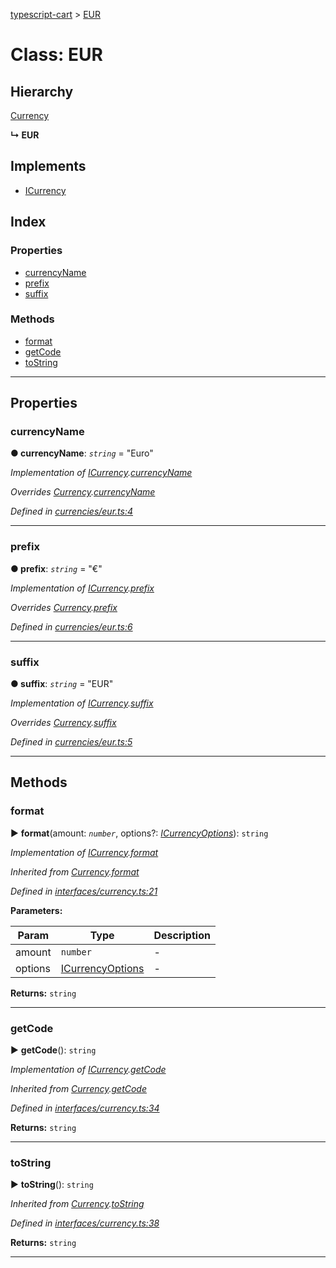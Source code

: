 [typescript-cart](../README.md) > [EUR](../classes/eur.md)



# Class: EUR

## Hierarchy


 [Currency](currency.md)

**↳ EUR**







## Implements

* [ICurrency](../interfaces/icurrency.md)

## Index

### Properties

* [currencyName](eur.md#currencyname)
* [prefix](eur.md#prefix)
* [suffix](eur.md#suffix)


### Methods

* [format](eur.md#format)
* [getCode](eur.md#getcode)
* [toString](eur.md#tostring)



---
## Properties
<a id="currencyname"></a>

###  currencyName

**●  currencyName**:  *`string`*  = "Euro"

*Implementation of [ICurrency](../interfaces/icurrency.md).[currencyName](../interfaces/icurrency.md#currencyname)*

*Overrides [Currency](currency.md).[currencyName](currency.md#currencyname)*

*Defined in [currencies/eur.ts:4](https://github.com/FlareMind/typescript-cart/blob/b9c0f4d/src/currencies/eur.ts#L4)*





___

<a id="prefix"></a>

###  prefix

**●  prefix**:  *`string`*  = "€"

*Implementation of [ICurrency](../interfaces/icurrency.md).[prefix](../interfaces/icurrency.md#prefix)*

*Overrides [Currency](currency.md).[prefix](currency.md#prefix)*

*Defined in [currencies/eur.ts:6](https://github.com/FlareMind/typescript-cart/blob/b9c0f4d/src/currencies/eur.ts#L6)*





___

<a id="suffix"></a>

###  suffix

**●  suffix**:  *`string`*  = "EUR"

*Implementation of [ICurrency](../interfaces/icurrency.md).[suffix](../interfaces/icurrency.md#suffix)*

*Overrides [Currency](currency.md).[suffix](currency.md#suffix)*

*Defined in [currencies/eur.ts:5](https://github.com/FlareMind/typescript-cart/blob/b9c0f4d/src/currencies/eur.ts#L5)*





___


## Methods
<a id="format"></a>

###  format

► **format**(amount: *`number`*, options?: *[ICurrencyOptions](../interfaces/icurrencyoptions.md)*): `string`



*Implementation of [ICurrency](../interfaces/icurrency.md).[format](../interfaces/icurrency.md#format)*

*Inherited from [Currency](currency.md).[format](currency.md#format)*

*Defined in [interfaces/currency.ts:21](https://github.com/FlareMind/typescript-cart/blob/b9c0f4d/src/interfaces/currency.ts#L21)*



**Parameters:**

| Param | Type | Description |
| ------ | ------ | ------ |
| amount | `number`   |  - |
| options | [ICurrencyOptions](../interfaces/icurrencyoptions.md)   |  - |





**Returns:** `string`





___

<a id="getcode"></a>

###  getCode

► **getCode**(): `string`



*Implementation of [ICurrency](../interfaces/icurrency.md).[getCode](../interfaces/icurrency.md#getcode)*

*Inherited from [Currency](currency.md).[getCode](currency.md#getcode)*

*Defined in [interfaces/currency.ts:34](https://github.com/FlareMind/typescript-cart/blob/b9c0f4d/src/interfaces/currency.ts#L34)*





**Returns:** `string`





___

<a id="tostring"></a>

###  toString

► **toString**(): `string`



*Inherited from [Currency](currency.md).[toString](currency.md#tostring)*

*Defined in [interfaces/currency.ts:38](https://github.com/FlareMind/typescript-cart/blob/b9c0f4d/src/interfaces/currency.ts#L38)*





**Returns:** `string`





___


